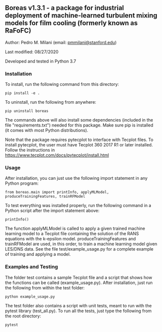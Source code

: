 ## Boreas v1.3.1 - a package for industrial deployment of machine-learned turbulent mixing models for film cooling (formerly known as RaFoFC)
Author: Pedro M. Milani (email: pmmilani@stanford.edu)

Last modified: 08/27/2020

Developed and tested in Python 3.7

### Installation
To install, run the following command from this directory: 

    pip install -e .

To uninstall, run the following from anywhere:

    pip uninstall boreas
    
The commands above will also install some dependencies 
(included in the file "requirements.txt") needed for this
package. Make sure pip is installed (it comes with most
Python distributions).

Note that the package requires pytecplot
to interface with Tecplot files. To install pytecplot, the user must
have Tecplot 360 2017 R1 or later installed. Follow the instructions
in https://www.tecplot.com/docs/pytecplot/install.html

### Usage
After installation, you can just use the following import 
statement in any Python program:

    from boreas.main import printInfo, applyMLModel, produceTrainingFeatures, trainRFModel
    
To test everything was installed properly, run the following
command in a Python script after the import statement above:

    printInfo()
    
The function applyMLModel is called to apply a given trained machine learning model to 
a Tecplot file containing the solution of the RANS equations with the k-epsilon model.
produceTrainingFeatures and trainRFModel are used, in this order, to train a machine
learning model given LES/DNS data. See the file test/example_usage.py for a complete
example of training and applying a model.

### Examples and Testing
The folder test contains a sample Tecplot file and a script that
shows how the functions can be called (example_usage.py). After 
installation, just run the following from within the test folder:

    python example_usage.py
    
The test folder also contains a script with unit tests, meant to run
with the pytest library (test_all.py). To run all the tests, just type 
the following from the root directory:

    pytest
